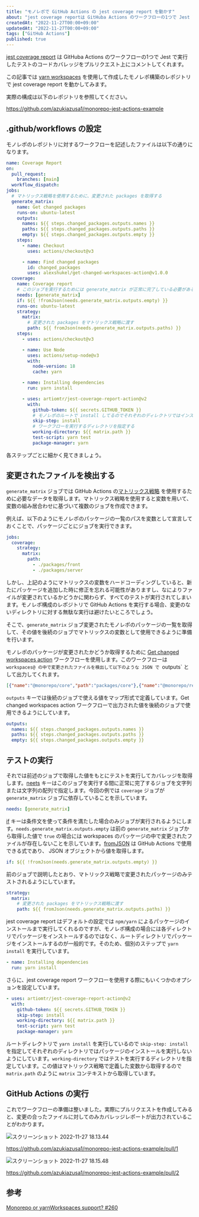 ```yaml
---
title: "モノレポで GitHub Actions の jest coverage report を動かす"
about: "jest coverage reportは GitHuba Actions のワークフローの1つで Jest で実行したテストのコードカバレッジをプルリクエスト上にコメントしてくれます。  この記事では yarn workspaces 使用して作成したモノレポ構築のレポジトリで jest coverage report を動かしてみます。"
createdAt: "2022-11-27T00:00+09:00"
updatedAt: "2022-11-27T00:00+09:00"
tags: ["GitHub Actions"]
published: true
---
```

[jest coverage report](https://github.com/ArtiomTr/jest-coverage-report-action) は GitHuba Actions のワークフローの1つで Jest で実行したテストのコードカバレッジをプルリクエスト上にコメントしてくれます。

この記事では [yarn workspaces](https://classic.yarnpkg.com/lang/en/docs/workspaces/) を使用して作成したモノレポ構築のレポジトリで jest coverage report を動かしてみます。

実際の構成は以下のレポジトリを参照してください。

https://github.com/azukiazusa1/monorepo-jest-actions-example

## .github/workflows の設定

モノレポのレポジトリに対するワークフローを記述したファイルは以下の通りになります。

```yaml
name: Coverage Report
on:
  pull_request:
    branches: [main]
  workflow_dispatch:
jobs:
  # マトリックス戦略を使用するために、変更された packages を取得する
  generate_matrix:
    name: Get changed packages
    runs-on: ubuntu-latest
    outputs:
      names: ${{ steps.changed_packages.outputs.names }}
      paths: ${{ steps.changed_packages.outputs.paths }}
      empty: ${{ steps.changed_packages.outputs.empty }}
    steps:
      - name: Checkout
        uses: actions/checkout@v3

      - name: Find changed packages
        id: changed_packages
        uses: alexshukel/get-changed-workspaces-action@v1.0.0
  coverage:
    name: Coverage report
    # このジョブを実行するためには generate_matrix が正常に完了している必要がある
    needs: [generate_matrix]
    if: ${{ !fromJson(needs.generate_matrix.outputs.empty) }}
    runs-on: ubuntu-latest
    strategy:
      matrix:
        # 変更された packages をマトリックス戦略に渡す
        path: ${{ fromJson(needs.generate_matrix.outputs.paths) }}
    steps:
      - uses: actions/checkout@v3

      - name: Use Node
        uses: actions/setup-node@v3
        with:
          node-version: 18
          cache: yarn

      - name: Installing dependencies
        run: yarn install

      - uses: artiomtr/jest-coverage-report-action@v2
        with:
          github-token: ${{ secrets.GITHUB_TOKEN }}
          # モノレポのルートで install してるのでそれぞれのディレクトリではインストール不要
          skip-step: install
          # ワークフローを実行するディレクトリを指定する
          working-directory: ${{ matrix.path }}
          test-script: yarn test
          package-manager: yarn

```

各ステップごとに細かく見てきましょう。

## 変更されたファイルを検出する

`generate_matrix` ジョブでは GitHub Actions の[マトリックス戦略](https://docs.github.com/ja/actions/using-jobs/using-a-matrix-for-your-jobs) を使用するために必要なデータを取得します。マトリックス戦略を使用すると変数を用いて、変数の組み居合わせに基づいて複数のジョブを作成できます。

例えば、以下のようにモノレポのパッケージの一覧のパスを変数として宣言しておくことで、パッケージごとにジョブを実行できます。

```yaml
jobs:
  coverage:
    strategy:
      matrix:
        path:
          - ./packages/front
          - ./packages/server
 ```

しかし、上記のようにマトリックスの変数をハードコーディングしていると、新たにパッケージを追加した時に修正を忘れる可能性がありますし、なによりファイルが変更されているかどうかに関わらず、すべてのテストが実行されてしまいます。モノレポ構成のレポジトリで GitHub Actions を実行する場合、変更のないディレクトリに対する無駄な実行は避けたいところでしょう。

そこで、`generate_matrix` ジョブ変更されたモノレポのパッケージの一覧を取得して、その値を後続のジョブでマトリックスの変数として使用できるように準備を行います。

モノレポのパッケージが変更されたかどうか取得するために [Get changed workspaces action](https://github.com/AlexShukel/get-changed-workspaces-action) ワークフローを使用します。このワークフローは `workspaces@ の中で変更されたファイルを検出して以下のような JSON で `outputs` として出力してくれます。

```json
[{"name":"@monorepo/core","path":"packages/core"},{"name":"@monorepo/react","path":"packages/react"}]
```

`outputs` キーでは後続のジョブで使える値をマップ形式で定義しています。Get changed workspaces action ワークフローで出力された値を後続のジョブで使用できるようにしています。

```yaml
outputs:
  names: ${{ steps.changed_packages.outputs.names }}
  paths: ${{ steps.changed_packages.outputs.paths }}
  empty: ${{ steps.changed_packages.outputs.empty }}
```

## テストの実行

それでは前述のジョブで取得した値をもとにテストを実行してカバレッジを取得します。[neets](https://docs.github.com/ja/actions/using-workflows/workflow-syntax-for-github-actions#jobsjob_idneeds) キーはこのジョブを実行する間に正常に完了するジョブを文字列または文字列の配列で指定します。今回の例では `coverage` ジョブが `generate_matrix` ジョブに依存していることを示しています。

```yaml
needs: [generate_matrix]
```

[if](https://docs.github.com/ja/actions/using-workflows/workflow-syntax-for-github-actions#jobsjob_idif) キーは条件文を使って条件を満たした場合のみジョブが実行されるようにします。`needs.generate_matrix.outputs.empty` は前の `generate_matrix` ジョブから取得した値で `true` の場合には workspaces のパッケージの中で変更されたファイルが存在しないことを示しています。[fromJSON](https://docs.github.com/ja/actions/learn-github-actions/expressions#fromjson) は GitHub Actions で使用できる式であり、 JSON オブジェクトから値を取得します。 

```yaml
if: ${{ !fromJson(needs.generate_matrix.outputs.empty) }}
```

前のジョブで説明したとおり、マトリックス戦略で変更されたパッケージのみテストされるようにしています。

```yaml
strategy:
  matrix:
    # 変更された packages をマトリックス戦略に渡す
    path: ${{ fromJson(needs.generate_matrix.outputs.paths) }}
 ```

 jest coverage report はデフォルトの設定では `npm/yarn` によるパッケージのインストールまで実行してくれるのですが、モノレポ構成の場合には各ディレクトリでパッケージをインストールするのではなく、ルートディレクトリでパッケージをインストールするのが一般的です。そのため、個別のステップで `yarn install` を実行しています。

```yaml
- name: Installing dependencies
  run: yarn install
```

さらに、jest coverage report ワークフローを使用する際にもいくつかのオプションを設定しています。

```yaml
- uses: artiomtr/jest-coverage-report-action@v2
  with:
    github-token: ${{ secrets.GITHUB_TOKEN }}
    skip-step: install
    working-directory: ${{ matrix.path }}
    test-script: yarn test
    package-manager: yarn
```

ルートディレクトリで `yarn install` を実行しているので `skip-step: install` を指定してそれぞれのディレクトリではパッケージのインストールを実行しないようにしています。`working-directory` ではテストを実行するディレクトリを指定しています。この値はマトリックス戦略で定義した変数から取得するので `matrix.path` のように `matrix` コンテキストから取得しています。

## GitHub Actions の実行

これでワークフローの準備は整いました。実際にプルリクエストを作成してみると、変更の合ったファイルに対してのみカバレッジレポートが出力されていることがわかります。

![スクリーンショット 2022-11-27 18.13.44](//images.ctfassets.net/in6v9lxmm5c8/3MMR0nhhukR4fSrGR0mq3I/130a6dd77893a9d361f57324a46f9b41/____________________________2022-11-27_18.13.44.png)

https://github.com/azukiazusa1/monorepo-jest-actions-example/pull/1

![スクリーンショット 2022-11-27 18.15.48](//images.ctfassets.net/in6v9lxmm5c8/4lAgKcZDpwz5NUbhZ2sTsW/e79b01782741e4af76ba4ad132146f4b/____________________________2022-11-27_18.15.48.png)

https://github.com/azukiazusa1/monorepo-jest-actions-example/pull/2

## 参考

[Monorepo or yarnWorkspaces support? #260](https://github.com/ArtiomTr/jest-coverage-report-action/discussions/260)

